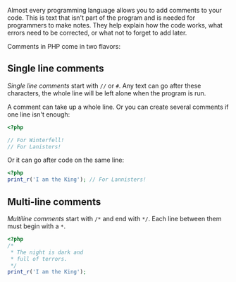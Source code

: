 
Almost every programming language allows you to add comments to your code. This is text that isn't part of the program and is needed for programmers to make notes. They help explain how the code works, what errors need to be corrected, or what not to forget to add later.

Comments in PHP come in two flavors:

## Single line comments

_Single line comments_ start with `//` or `#`. Any text can go after these characters, the whole line will be left alone when the program is run.

A comment can take up a whole line. Or you can create several comments if one line isn't enough:

```php
<?php

// For Winterfell!
// For Lanisters!
```

Or it can go after code on the same line:

```php
<?php
print_r('I am the King'); // For Lannisters!
```

## Multi-line comments

_Multiline comments_ start with `/*` and end with `*/`. Each line between them must begin with a `*`.

```php
<?php
/*
 * The night is dark and
 * full of terrors.
 */
print_r('I am the King');
```

